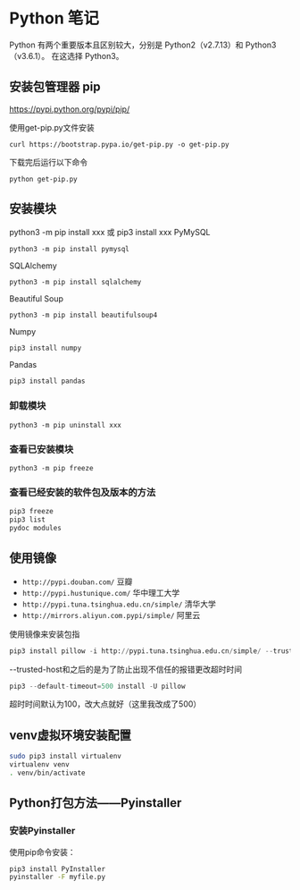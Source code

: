 # Python 笔记
Python 有两个重要版本且区别较大，分别是 Python2（v2.7.13）和 Python3（v3.6.1）。
在这选择 Python3。

## 安装包管理器 pip
https://pypi.python.org/pypi/pip/

使用get-pip.py文件安装
```
curl https://bootstrap.pypa.io/get-pip.py -o get-pip.py
```
下载完后运行以下命令
```
python get-pip.py
```

## 安装模块
python3 -m pip install xxx 或 pip3 install xxx
PyMySQL
```
python3 -m pip install pymysql
```
SQLAlchemy
```
python3 -m pip install sqlalchemy
```
Beautiful Soup
```
python3 -m pip install beautifulsoup4
```
Numpy
```sh
pip3 install numpy
```
Pandas
```sh
pip3 install pandas
```
### 卸载模块
```
python3 -m pip uninstall xxx
```
### 查看已安装模块
```
python3 -m pip freeze
```

### 查看已经安装的软件包及版本的方法
```sh
pip3 freeze
pip3 list
pydoc modules
```

## 使用镜像
- `http://pypi.douban.com/` 豆瓣
- `http://pypi.hustunique.com/` 华中理工大学
- `http://pypi.tuna.tsinghua.edu.cn/simple/` 清华大学
- `http://mirrors.aliyun.com.pypi/simple/` 阿里云

使用镜像来安装包指
```python
pip3 install pillow -i http://pypi.tuna.tsinghua.edu.cn/simple/ --trusted-host pypi.tuna.tsinghua.edu.cn
```
--trusted-host和之后的是为了防止出现不信任的报错更改超时时间
```python
pip3 --default-timeout=500 install -U pillow
```
超时时间默认为100，改大点就好（这里我改成了500）

## venv虚拟环境安装配置
```sh
sudo pip3 install virtualenv
virtualenv venv
. venv/bin/activate
```

## Python打包方法——Pyinstaller
### 安装Pyinstaller
使用pip命令安装：
```sh
pip3 install PyInstaller
pyinstaller -F myfile.py
```